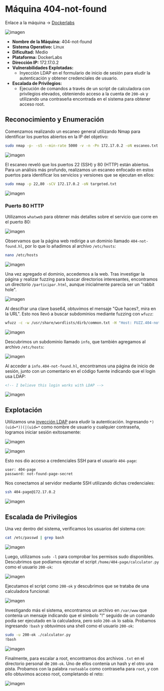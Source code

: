 # Máquina 404-not-found

Enlace a la máquina -> [Dockerlabs](https://mega.nz/file/cCU02YzZ#UQgH3W1lHg-K8PbRRMokRwzP-hKpYI1ae6MWNAQkOj8)

![imagen](https://github.com/user-attachments/assets/6d07b817-7094-41f2-87da-6b95ba21c993)

- **Nombre de la Máquina:** 404-not-found  
- **Sistema Operativo:** Linux  
- **Dificultad:** Medio  
- **Plataforma:** DockerLabs  
- **Dirección IP:** 172.17.0.2  
- **Vulnerabilidades Explotadas:**
  - Inyección LDAP en el formulario de inicio de sesión para eludir la autenticación y obtener credenciales de usuario.
- **Escalada de Privilegios:**
  - Ejecución de comandos a través de un script de calculadora con privilegios elevados, obteniendo acceso a la cuenta de `200-ok` y utilizando una contraseña encontrada en el sistema para obtener acceso root.

## Reconocimiento y Enumeración

Comenzamos realizando un escaneo general utilizando Nmap para identificar los puertos abiertos en la IP del objetivo:

```bash
sudo nmap -p- -sS --min-rate 5000 -v -n -Pn 172.17.0.2 -oN escaneo.txt
```

![imagen](https://github.com/user-attachments/assets/ae1d1185-71a7-406e-a55b-876f24ab8cfe)

El escaneo reveló que los puertos 22 (SSH) y 80 (HTTP) están abiertos. Para un análisis más profundo, realizamos un escaneo enfocado en estos puertos para identificar los servicios y versiones que se ejecutan en ellos:

```bash
sudo nmap -p 22,80 -sCV 172.17.0.2 -oN targeted.txt
```

![imagen](https://github.com/user-attachments/assets/89d57419-9ae0-42bb-9b66-df4895ecbd87)

### Puerto 80 HTTP

Utilizamos `whatweb` para obtener más detalles sobre el servicio que corre en el puerto 80:

![imagen](https://github.com/user-attachments/assets/bf3d3928-9bb3-4ca4-911f-5c063d81d3b7)

Observamos que la página web redirige a un dominio llamado `404-not-found.hl`, por lo que lo añadimos al archivo `/etc/hosts`:

```bash
nano /etc/hosts
```

![imagen](https://github.com/user-attachments/assets/3ae8e486-7c6c-4d52-99a5-bc383594980d)

Una vez agregado el dominio, accedemos a la web. Tras investigar la página y realizar fuzzing para buscar directorios interesantes, encontramos un directorio `/participar.html`, aunque inicialmente parecía ser un "rabbit hole".

![imagen](https://github.com/user-attachments/assets/aba678d1-cd2d-40f3-a7b7-5bf11e5a7466)

Al descifrar una clave base64, obtuvimos el mensaje "Que haces?, mira en la URL". Esto nos llevó a buscar subdominios mediante fuzzing con `wfuzz`:

```bash
wfuzz -c -w /usr/share/wordlists/dirb/common.txt -H "Host: FUZZ.404-not-found.hl" -u http://404-not-found.hl/ -t 100 --hc 301,400
```

![imagen](https://github.com/user-attachments/assets/e47e53f0-22e4-40c9-9008-a74d1f90a828)

Descubrimos un subdominio llamado `info`, que también agregamos al archivo `/etc/hosts`:

![imagen](https://github.com/user-attachments/assets/189710aa-829a-4aca-affe-bd3ed6dfc0f2)

Al acceder a `info.404-not-found.hl`, encontramos una página de inicio de sesión, junto con un comentario en el código fuente indicando que el login usa LDAP:

```html
<!-- I believe this login works with LDAP -->
```

![imagen](https://github.com/user-attachments/assets/cebbb98e-f884-45cd-bde6-cf487e5a63a9)

## Explotación

Utilizamos una [inyección LDAP](https://github.com/swisskyrepo/PayloadsAllTheThings/blob/master/LDAP%20Injection/README.md) para eludir la autenticación. Ingresando `*)(uid=*))(|(uid=*` como nombre de usuario y cualquier contraseña, logramos iniciar sesión exitosamente:

![imagen](https://github.com/user-attachments/assets/d0b4adf0-2317-4efc-95fe-eb8ec5fff322)

![imagen](https://github.com/user-attachments/assets/2ba6a0db-af92-415c-bd5c-e2f400366fab)

Esto nos dio acceso a credenciales SSH para el usuario `404-page`:

```
user: 404-page
password: not-found-page-secret
```

Nos conectamos al servidor mediante SSH utilizando dichas credenciales:

```bash
ssh 404-page@172.17.0.2
```

![imagen](https://github.com/user-attachments/assets/bb0fe776-37b3-4edf-acab-5a0fae82c0dd)

## Escalada de Privilegios

Una vez dentro del sistema, verificamos los usuarios del sistema con:

```bash
cat /etc/passwd | grep bash
```

![imagen](https://github.com/user-attachments/assets/cec1acf8-c07c-4eed-bed2-7e23f71d6274)

Luego, utilizamos `sudo -l` para comprobar los permisos sudo disponibles. Descubrimos que podíamos ejecutar el script `/home/404-page/calculator.py` como el usuario `200-ok`:

![imagen](https://github.com/user-attachments/assets/f8bded7f-17f9-4537-b2af-36a18648a72a)

Ejecutamos el script como `200-ok` y descubrimos que se trataba de una calculadora funcional:

![imagen](https://github.com/user-attachments/assets/65182ed0-44a6-4ee1-a715-7bc8c4c97a4f)

Investigando más el sistema, encontramos un archivo en `/var/www` que contenía un mensaje indicando que el símbolo "!" seguido de un comando podía ser ejecutado en la calculadora, pero solo `200-ok` lo sabía. Probamos ingresando `!bash` y obtuvimos una shell como el usuario `200-ok`:

```bash
sudo -u 200-ok ./calculator.py
!bash
```

![imagen](https://github.com/user-attachments/assets/8a710a91-7934-49b4-b3e4-75d3c7a10fb3)

Finalmente, para escalar a root, encontramos dos archivos `.txt` en el directorio personal de `200-ok`. Uno de ellos contenía un hash y el otro una pista. Probamos con la palabra `rooteable` como contraseña para `root`, y con ello obtuvimos acceso root, completando el reto:

![imagen](https://github.com/user-attachments/assets/5621354e-9aa3-4d72-ade7-e4fce75d7c25)
